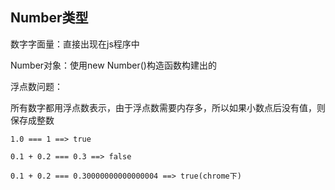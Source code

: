 ## Number类型



数字字面量：直接出现在js程序中

Number对象：使用new Number\(\)构造函数构建出的



浮点数问题：

所有数字都用浮点数表示，由于浮点数需要内存多，所以如果小数点后没有值，则保存成整数

```
1.0 === 1 ==> true

0.1 + 0.2 === 0.3 ==> false

0.1 + 0.2 === 0.30000000000000004 ==> true(chrome下)
```



